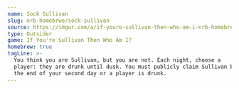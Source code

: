 ```yaml
---
name: Sock Sullivan
slug: nrb-homebrwe/sock-sullivan
source: https://imgur.com/a/if-youre-sullivan-then-who-am-i-nrb-homebrew-script-Cc4elqZ
type: Outsider
game: If You're Sullivan Then Who Am I?
homebrew: true
tagLine: >-
  You think you are Sullivan, but you are not. Each night, choose a
  player: they are drunk until dusk. You must publicly claim Sullivan by
  the end of your second day or a player is drunk.
---
```


